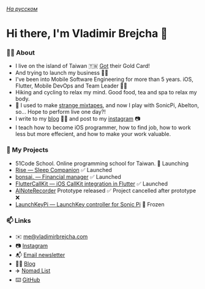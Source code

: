 *[На русском](README-RU.md)*

# Hi there, I'm Vladimir Brejcha 👋

### 🙋‍♂️ About

- I live on the island of Taiwan 🇹🇼 [Got](https://blog.vladimirbrejcha.com/taiwan-gold-card) their Gold Card! 
- And trying to launch my business 🤸‍♂️
- I've been into Mobile Software Engineering for more than 5 years. iOS, Flutter, Mobile DevOps and Team Leader 💪🏻
- Hiking and cycling to relax my mind. Good food, tea and spa to relax my body.
- 🎹 I used to make [strange mixtapes](https://soundcloud.com/antisuicidalclub/mixtape-vol1), and now I play with SonicPi, Abelton, so... Hope to perform live one day?!
- I write to my [blog](https://blog.vladimirbrejcha.com) ✍🏻 and post to my [instagram](https://www.instagram.com/vladimirbrejcha0) 📷
- I teach how to become iOS programmer, how to find job, how to work less but more effecient, and how to make your work valuable.


### 🚀 My Projects

- 51Code School. Online programming school for Taiwan. 🚀 Launching
- [Rise — Sleep Companion](https://rise.vladimirbrejcha.com) ✅ Launched
- [bonsai. — Financial manager](https://github.com/appbonsai) ✅ Launched
- [FlutterCallKit — iOS CallKit integration in Flutter](https://github.com/voximplant/flutter_callkit) ✅ Launched
- [AINoteRecorder](https://apps.apple.com/us/app/ai-note-recorder/id6449199489) Prototype released ✅ Project cancelled after prototype ❌
- [LaunchKeyPi — LaunchKey controller for Sonic Pi](https://github.com/VladimirBrejcha/LaunchkeyPi) 🛑 Frozen


### 📫 Links

- ✉️ me@vladimirbrejcha.com
- 📷 [Instagram](https://www.instagram.com/vladimirbrejcha0) 
- 📬 [Email newsletter](https://subscribe.vladimirbrejcha.com)
- ✍🏻 [Blog](https://blog.vladimirbrejcha.com)
- ✈️ [Nomad List](https://nomadlist.com/@vladimirbrejcha)
- ⌨️ [GitHub](https://github.com/vladimirbrejcha)
